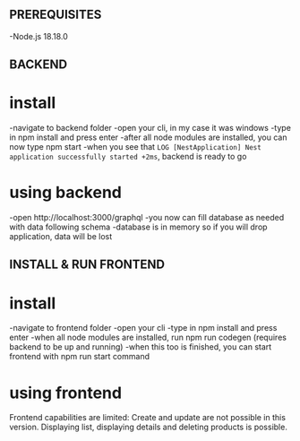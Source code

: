 ## PREREQUISITES

-Node.js 18.18.0

## BACKEND

# install
-navigate to backend folder
-open your cli, in my case it was windows
-type in npm install and press enter
-after all node modules are installed, you can now type npm start
-when you see that ```LOG [NestApplication] Nest application successfully started +2ms```, backend is ready to go

# using backend
-open http://localhost:3000/graphql
-you now can fill database as needed with data following schema
-database is in memory so if you will drop application, data will be lost

## INSTALL & RUN FRONTEND

# install
-navigate to frontend folder
-open your cli
-type in npm install and press enter
-when all node modules are installed, run npm run codegen (requires backend to be up and running)
-when this too is finished, you can start frontend with npm run start command

# using frontend
Frontend capabilities are limited: Create and update are not possible in this version. Displaying list, displaying details and deleting products is possible. 
